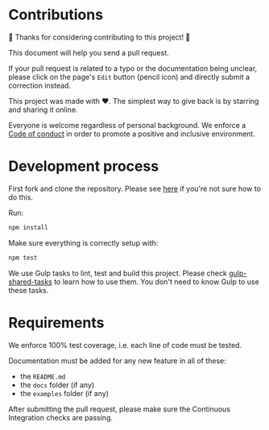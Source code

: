 # Contributions

🎉 Thanks for considering contributing to this project! 🎉

This document will help you send a pull request.

If your pull request is related to a typo or the documentation being unclear,
please click on the page's `Edit` button (pencil icon) and directly submit a
correction instead.

This project was made with ❤️. The simplest way to give back is by starring and
sharing it online.

Everyone is welcome regardless of personal background. We enforce a
[Code of conduct](CODE_OF_CONDUCT.md) in order to promote a positive and
inclusive environment.

# Development process

First fork and clone the repository. Please see
[here](https://egghead.io/courses/how-to-contribute-to-an-open-source-project-on-github)
if you're not sure how to do this.

Run:

```bash
npm install
```

Make sure everything is correctly setup with:

```bash
npm test
```

We use Gulp tasks to lint, test and build this project. Please check
[gulp-shared-tasks](https://github.com/ehmicky/gulp-shared-tasks/blob/master/README.md)
to learn how to use them. You don't need to know Gulp to use these tasks.

# Requirements

We enforce 100% test coverage, i.e. each line of code must be tested.

Documentation must be added for any new feature in all of these:

- the `README.md`
- the `docs` folder (if any)
- the `examples` folder (if any)

After submitting the pull request, please make sure the Continuous Integration
checks are passing.
